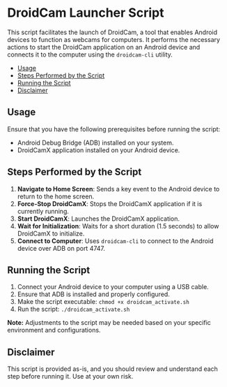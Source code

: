 # DroidCam Launcher Script <!-- omit from toc -->

This script facilitates the launch of DroidCam, a tool that enables Android devices to function as webcams for computers. It performs the necessary actions to start the DroidCam application on an Android device and connects it to the computer using the `droidcam-cli` utility.

- [Usage](#usage)
- [Steps Performed by the Script](#steps-performed-by-the-script)
- [Running the Script](#running-the-script)
- [Disclaimer](#disclaimer)

## Usage

Ensure that you have the following prerequisites before running the script:

- Android Debug Bridge (ADB) installed on your system.
- DroidCamX application installed on your Android device.

## Steps Performed by the Script

1. **Navigate to Home Screen**: Sends a key event to the Android device to return to the home screen.
2. **Force-Stop DroidCamX**: Stops the DroidCamX application if it is currently running.
3. **Start DroidCamX**: Launches the DroidCamX application.
4. **Wait for Initialization**: Waits for a short duration (1.5 seconds) to allow DroidCamX to initialize.
5. **Connect to Computer**: Uses `droidcam-cli` to connect to the Android device over ADB on port 4747.

## Running the Script

1. Connect your Android device to your computer using a USB cable.
2. Ensure that ADB is installed and properly configured.
3. Make the script executable: `chmod +x droidcam_activate.sh`
4. Run the script: `./droidcam_activate.sh`

**Note:** Adjustments to the script may be needed based on your specific environment and configurations.

## Disclaimer

This script is provided as-is, and you should review and understand each step before running it. Use at your own risk.
